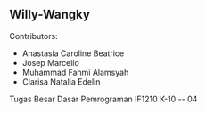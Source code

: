 ## Willy-Wangky

Contributors:
- Anastasia Caroline Beatrice
- Josep Marcello
- Muhammad Fahmi Alamsyah
- Clarisa Natalia Edelin

Tugas Besar Dasar Pemrograman IF1210 K-10 -- 04
